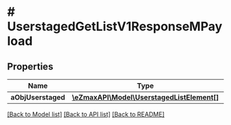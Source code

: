 # # UserstagedGetListV1ResponseMPayload

## Properties

Name | Type | Description | Notes
------------ | ------------- | ------------- | -------------
**aObjUserstaged** | [**\eZmaxAPI\Model\UserstagedListElement[]**](UserstagedListElement.md) |  |

[[Back to Model list]](../../README.md#models) [[Back to API list]](../../README.md#endpoints) [[Back to README]](../../README.md)
